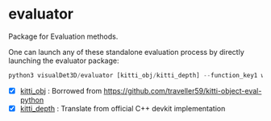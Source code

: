 # evaluator

Package for Evaluation methods. 

One can launch any of these standalone evaluation process by directly launching the evaluator package:

```python
python3 visualDet3D/evaluator [kitti_obj/kitti_depth] --function_key1 word1 --function_key2 word2 ...
```

- [x] [kitti_obj](./kitti/README.md) : Borrowed from https://github.com/traveller59/kitti-object-eval-python
- [x] [kitti_depth](./kitti_depth_prediction/readme.md) : Translate from official C++ devkit implementation 
